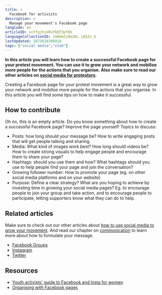 ```yaml
---
title: >
  Facebook for activists
description: >
  Manage your movement's Facebook page
langCode: en
articleID: xcYfgjhikRuYbEF3pfOS
languageCollectionID: JoN4mZjHe28L-jA52n_G
lastUpdated: 1673628396818
tags: ["social media","stub"]
---
```


**In this article you will learn how to create a successful Facebook page for your protest movement. You can use it to grow your network and mobilise more people for the actions that you organise. Also make sure to read our other articles on** [**social media for protestors**](/tools/social-media)**.**

Creating a Facebook page for your protest movement is a great way to grow your network and mobilise more people for the actions that you organise. In this article you will find some tips on how to make it successful.

## How to contribute

Oh no, this is an empty article. Do you know something about how to create a successful Facebook page? Improve the page yourself! Topics to discuss:

-   Posts: how long should your message be? How to write engaging posts that will get people talking and sharing.
-   Media: What kind of images work best? How long should videos be? How to create strong visuals to help engage people and encourage them to share your page?
-   Hashtags: should you use them and how? What hashtags should you use to help people find your page and join the conversation?
-   Growing follower number: How to promote your page (eg. on other social media platforms and on your website)
-   Purpose: Define a clear strategy? What are you hoping to achieve by investing time in growing your social media pages? Eg. to encourage people to join your group and take action, and to encourage people to participate, letting supporters know what they can do to help.

## Related articles

Make sure to check out our other articles about [how to use social media to grow your movement](/tools/social-media). And read our chapter on [communication](/communication) to learn more about how to formulate your message.

-   [Facebook Groups](/tools/facebook-groups)
-   [Instagram](/tools/instagram)
-   [Twitter](/tools/instagram)

## Resources

-   [Youth activists' guide to Facebook and Insta for women](https://www.plan.org.au/youth-activists-guide-to-instagram-and-facebook/)
-   [Organising with Facebook pages](https://medium.com/@colinsholes/organizing-with-facebook-pages-1ebad823d7b4)